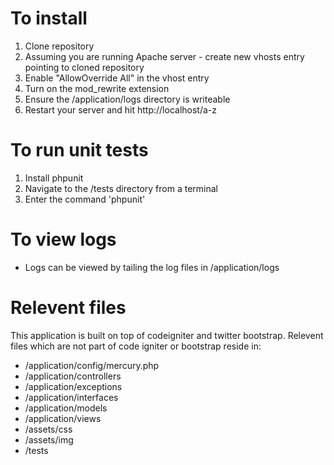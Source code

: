 To install
==========
1.  Clone repository
2.  Assuming you are running Apache server - create new vhosts entry pointing to cloned repository
3.  Enable "AllowOverride All" in the vhost entry
4.  Turn on the mod_rewrite extension
5.  Ensure the /application/logs directory is writeable
6.  Restart your server and hit http://localhost/a-z

To run unit tests
=================
1.  Install phpunit
2.  Navigate to the /tests directory from a terminal
3.  Enter the command 'phpunit'

To view logs
============
*  Logs can be viewed by tailing the log files in /application/logs

Relevent files
==============
This application is built on top of codeigniter and twitter bootstrap. Relevent files which are not part of code igniter or bootstrap reside in:

*  /application/config/mercury.php
*  /application/controllers
*  /application/exceptions
*  /application/interfaces
*  /application/models
*  /application/views
*  /assets/css
*  /assets/img
*  /tests
